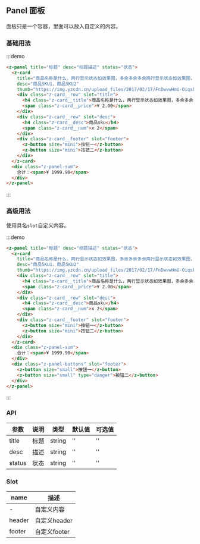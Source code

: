 <style>
.z-panel-sum {
  background: #fff;
  text-align: right;
  font-size: 14px;
  color: #333;
  line-height: 30px;
  padding-right: 15px;

  span {
    color: red;
  }
}

.z-panel-buttons {
  text-align: right;

  .z-button {
    margin-left: 5px;
  }
}
</style>

## Panel 面板

面板只是一个容器，里面可以放入自定义的内容。

### 基础用法

:::demo
```html
<z-panel title="标题" desc="标题描述" status="状态">
  <z-card
    title="商品名称是什么，两行显示状态如效果图，多余多余多余两行显示状态如效果图，多余多余多余两行显示状态如效果图，多余多余多余两行显示状态如效果图，多余多余多余两行显示状态如效果图，多余多余多余"
    desc="商品SKU1，商品SKU2"
    thumb="https://img.yzcdn.cn/upload_files/2017/02/17/FnDwvwHmU-OiqsbjAO5X7wh1KWrR.jpg!100x100.jpg">
    <div class="z-card__row" slot="title">
      <h4 class="z-card__title">商品名称是什么，两行显示状态如效果图，多余多余多余两行显示状态如效果图，多余多余多余两行显示状态如效果图，多余多余多余两行显示状态如效果图，多余多余多余两行显示状态如效果图，多余多余多余</h4>
      <span class="z-card__price">¥ 2.00</span>
    </div>
    <div class="z-card__row" slot="desc">
      <h4 class="z-card__desc">商品sku</h4>
      <span class="z-card__num">x 2</span>
    </div>
    <div class="z-card__footer" slot="footer">
      <z-button size="mini">按钮一</z-button>
      <z-button size="mini">按钮二</z-button>
    </div>
  </z-card>
  <div class="z-panel-sum">
    合计：<span>¥ 1999.90</span>
  </div>
</z-panel>
```
:::

### 高级用法

使用具名`slot`自定义内容。

:::demo
```html
<z-panel title="标题" desc="标题描述" status="状态">
  <z-card
    title="商品名称是什么，两行显示状态如效果图，多余多余多余两行显示状态如效果图，多余多余多余两行显示状态如效果图，多余多余多余两行显示状态如效果图，多余多余多余两行显示状态如效果图，多余多余多余"
    desc="商品SKU1，商品SKU2"
    thumb="https://img.yzcdn.cn/upload_files/2017/02/17/FnDwvwHmU-OiqsbjAO5X7wh1KWrR.jpg!100x100.jpg">
    <div class="z-card__row" slot="title">
      <h4 class="z-card__title">商品名称是什么，两行显示状态如效果图，多余多余多余两行显示状态如效果图，多余多余多余两行显示状态如效果图，多余多余多余两行显示状态如效果图，多余多余多余两行显示状态如效果图，多余多余多余</h4>
      <span class="z-card__price">¥ 2.00</span>
    </div>
    <div class="z-card__row" slot="desc">
      <h4 class="z-card__desc">商品sku</h4>
      <span class="z-card__num">x 2</span>
    </div>
    <div class="z-card__footer" slot="footer">
      <z-button size="mini">按钮一</z-button>
      <z-button size="mini">按钮二</z-button>
    </div>
  </z-card>
  <div class="z-panel-sum">
    合计：<span>¥ 1999.90</span>
  </div>
  <div class="z-panel-buttons" slot="footer">
    <z-button size="small">按钮一</z-button>
    <z-button size="small" type="danger">按钮二</z-button>
  </div>
</z-panel>
```
:::

### API

| 参数       | 说明      | 类型       | 默认值       | 可选值       |
|-----------|-----------|-----------|-------------|-------------|
| title | 标题 | string  | ''          | ''          |
| desc | 描述 | string  | ''          | ''          |
| status | 状态 | string  | ''          | ''          |


### Slot

| name       | 描述      |
|-----------|-----------|
| - | 自定义内容 |
| header | 自定义header |
| footer | 自定义footer |

